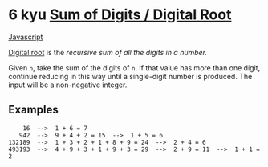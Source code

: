 # 6 kyu [Sum of Digits / Digital Root](https://www.codewars.com/kata/541c8630095125aba6000c00)

<!-- START LANGUAGE_LINKS -->

[Javascript](./javascript.js)

<!-- END LANGUAGE_LINKS -->

[Digital root](https://en.wikipedia.org/wiki/Digital_root) is the _recursive sum of all the digits in a number._

Given `n`, take the sum of the digits of `n`. If that value has more than one digit, continue reducing in this way until a single-digit number is produced. The input will be a non-negative integer.

## Examples
```
    16  -->  1 + 6 = 7
   942  -->  9 + 4 + 2 = 15  -->  1 + 5 = 6
132189  -->  1 + 3 + 2 + 1 + 8 + 9 = 24  -->  2 + 4 = 6
493193  -->  4 + 9 + 3 + 1 + 9 + 3 = 29  -->  2 + 9 = 11  -->  1 + 1 = 2
```
